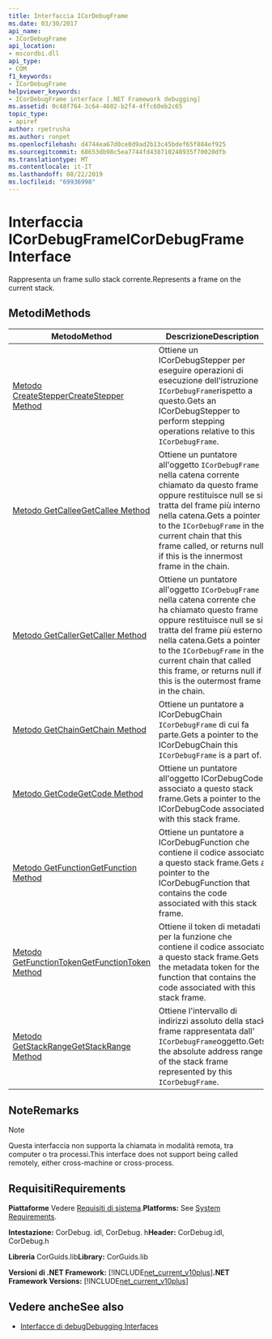 ```yaml
---
title: Interfaccia ICorDebugFrame
ms.date: 03/30/2017
api_name:
- ICorDebugFrame
api_location:
- mscordbi.dll
api_type:
- COM
f1_keywords:
- ICorDebugFrame
helpviewer_keywords:
- ICorDebugFrame interface [.NET Framework debugging]
ms.assetid: 0c48f764-3c64-4602-b2f4-4ffc60eb2c65
topic_type:
- apiref
author: rpetrusha
ms.author: ronpet
ms.openlocfilehash: d4744ea67d0ce0d9ad2b13c45bdef65f884ef925
ms.sourcegitcommit: 68653db98c5ea7744fd438710248935f70020dfb
ms.translationtype: MT
ms.contentlocale: it-IT
ms.lasthandoff: 08/22/2019
ms.locfileid: "69936998"
---
```

# <a name="icordebugframe-interface"></a><span data-ttu-id="e5ac4-102">Interfaccia ICorDebugFrame</span><span class="sxs-lookup"><span data-stu-id="e5ac4-102">ICorDebugFrame Interface</span></span>

<span data-ttu-id="e5ac4-103">Rappresenta un frame sullo stack corrente.</span><span class="sxs-lookup"><span data-stu-id="e5ac4-103">Represents a frame on the current stack.</span></span>  
  
## <a name="methods"></a><span data-ttu-id="e5ac4-104">Metodi</span><span class="sxs-lookup"><span data-stu-id="e5ac4-104">Methods</span></span>  
  
|<span data-ttu-id="e5ac4-105">Metodo</span><span class="sxs-lookup"><span data-stu-id="e5ac4-105">Method</span></span>|<span data-ttu-id="e5ac4-106">Descrizione</span><span class="sxs-lookup"><span data-stu-id="e5ac4-106">Description</span></span>|  
|------------|-----------------|  
|[<span data-ttu-id="e5ac4-107">Metodo CreateStepper</span><span class="sxs-lookup"><span data-stu-id="e5ac4-107">CreateStepper Method</span></span>](../../../../docs/framework/unmanaged-api/debugging/icordebugframe-createstepper-method.md)|<span data-ttu-id="e5ac4-108">Ottiene un ICorDebugStepper per eseguire operazioni di esecuzione dell'istruzione `ICorDebugFrame`rispetto a questo.</span><span class="sxs-lookup"><span data-stu-id="e5ac4-108">Gets an ICorDebugStepper to perform stepping operations relative to this `ICorDebugFrame`.</span></span>|  
|[<span data-ttu-id="e5ac4-109">Metodo GetCallee</span><span class="sxs-lookup"><span data-stu-id="e5ac4-109">GetCallee Method</span></span>](../../../../docs/framework/unmanaged-api/debugging/icordebugframe-getcallee-method.md)|<span data-ttu-id="e5ac4-110">Ottiene un puntatore all'oggetto `ICorDebugFrame` nella catena corrente chiamato da questo frame oppure restituisce null se si tratta del frame più interno nella catena.</span><span class="sxs-lookup"><span data-stu-id="e5ac4-110">Gets a pointer to the `ICorDebugFrame` in the current chain that this frame called, or returns null if this is the innermost frame in the chain.</span></span>|  
|[<span data-ttu-id="e5ac4-111">Metodo GetCaller</span><span class="sxs-lookup"><span data-stu-id="e5ac4-111">GetCaller Method</span></span>](../../../../docs/framework/unmanaged-api/debugging/icordebugframe-getcaller-method.md)|<span data-ttu-id="e5ac4-112">Ottiene un puntatore all'oggetto `ICorDebugFrame` nella catena corrente che ha chiamato questo frame oppure restituisce null se si tratta del frame più esterno nella catena.</span><span class="sxs-lookup"><span data-stu-id="e5ac4-112">Gets a pointer to the `ICorDebugFrame` in the current chain that called this frame, or returns null if this is the outermost frame in the chain.</span></span>|  
|[<span data-ttu-id="e5ac4-113">Metodo GetChain</span><span class="sxs-lookup"><span data-stu-id="e5ac4-113">GetChain Method</span></span>](../../../../docs/framework/unmanaged-api/debugging/icordebugframe-getchain-method.md)|<span data-ttu-id="e5ac4-114">Ottiene un puntatore a ICorDebugChain `ICorDebugFrame` di cui fa parte.</span><span class="sxs-lookup"><span data-stu-id="e5ac4-114">Gets a pointer to the ICorDebugChain this `ICorDebugFrame` is a part of.</span></span>|  
|[<span data-ttu-id="e5ac4-115">Metodo GetCode</span><span class="sxs-lookup"><span data-stu-id="e5ac4-115">GetCode Method</span></span>](../../../../docs/framework/unmanaged-api/debugging/icordebugframe-getcode-method.md)|<span data-ttu-id="e5ac4-116">Ottiene un puntatore all'oggetto ICorDebugCode associato a questo stack frame.</span><span class="sxs-lookup"><span data-stu-id="e5ac4-116">Gets a pointer to the ICorDebugCode associated with this stack frame.</span></span>|  
|[<span data-ttu-id="e5ac4-117">Metodo GetFunction</span><span class="sxs-lookup"><span data-stu-id="e5ac4-117">GetFunction Method</span></span>](../../../../docs/framework/unmanaged-api/debugging/icordebugframe-getfunction-method.md)|<span data-ttu-id="e5ac4-118">Ottiene un puntatore a ICorDebugFunction che contiene il codice associato a questo stack frame.</span><span class="sxs-lookup"><span data-stu-id="e5ac4-118">Gets a pointer to the ICorDebugFunction that contains the code associated with this stack frame.</span></span>|  
|[<span data-ttu-id="e5ac4-119">Metodo GetFunctionToken</span><span class="sxs-lookup"><span data-stu-id="e5ac4-119">GetFunctionToken Method</span></span>](../../../../docs/framework/unmanaged-api/debugging/icordebugframe-getfunctiontoken-method.md)|<span data-ttu-id="e5ac4-120">Ottiene il token di metadati per la funzione che contiene il codice associato a questo stack frame.</span><span class="sxs-lookup"><span data-stu-id="e5ac4-120">Gets the metadata token for the function that contains the code associated with this stack frame.</span></span>|  
|[<span data-ttu-id="e5ac4-121">Metodo GetStackRange</span><span class="sxs-lookup"><span data-stu-id="e5ac4-121">GetStackRange Method</span></span>](../../../../docs/framework/unmanaged-api/debugging/icordebugframe-getstackrange-method.md)|<span data-ttu-id="e5ac4-122">Ottiene l'intervallo di indirizzi assoluto della stack frame rappresentata dall' `ICorDebugFrame`oggetto.</span><span class="sxs-lookup"><span data-stu-id="e5ac4-122">Gets the absolute address range of the stack frame represented by this `ICorDebugFrame`.</span></span>|  
  
## <a name="remarks"></a><span data-ttu-id="e5ac4-123">Note</span><span class="sxs-lookup"><span data-stu-id="e5ac4-123">Remarks</span></span>  
  
> [!NOTE]
> <span data-ttu-id="e5ac4-124">Questa interfaccia non supporta la chiamata in modalità remota, tra computer o tra processi.</span><span class="sxs-lookup"><span data-stu-id="e5ac4-124">This interface does not support being called remotely, either cross-machine or cross-process.</span></span>  
  
## <a name="requirements"></a><span data-ttu-id="e5ac4-125">Requisiti</span><span class="sxs-lookup"><span data-stu-id="e5ac4-125">Requirements</span></span>  
 <span data-ttu-id="e5ac4-126">**Piattaforme** Vedere [Requisiti di sistema](../../../../docs/framework/get-started/system-requirements.md).</span><span class="sxs-lookup"><span data-stu-id="e5ac4-126">**Platforms:** See [System Requirements](../../../../docs/framework/get-started/system-requirements.md).</span></span>  
  
 <span data-ttu-id="e5ac4-127">**Intestazione:** CorDebug. idl, CorDebug. h</span><span class="sxs-lookup"><span data-stu-id="e5ac4-127">**Header:** CorDebug.idl, CorDebug.h</span></span>  
  
 <span data-ttu-id="e5ac4-128">**Libreria** CorGuids.lib</span><span class="sxs-lookup"><span data-stu-id="e5ac4-128">**Library:** CorGuids.lib</span></span>  
  
 <span data-ttu-id="e5ac4-129">**Versioni di .NET Framework:** [!INCLUDE[net_current_v10plus](../../../../includes/net-current-v10plus-md.md)]</span><span class="sxs-lookup"><span data-stu-id="e5ac4-129">**.NET Framework Versions:** [!INCLUDE[net_current_v10plus](../../../../includes/net-current-v10plus-md.md)]</span></span>  
  
## <a name="see-also"></a><span data-ttu-id="e5ac4-130">Vedere anche</span><span class="sxs-lookup"><span data-stu-id="e5ac4-130">See also</span></span>

- [<span data-ttu-id="e5ac4-131">Interfacce di debug</span><span class="sxs-lookup"><span data-stu-id="e5ac4-131">Debugging Interfaces</span></span>](../../../../docs/framework/unmanaged-api/debugging/debugging-interfaces.md)
